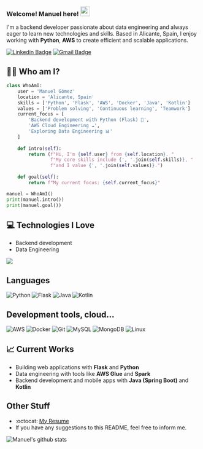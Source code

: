 
### Welcome! Manuel here! <img src="https://media.giphy.com/media/hvRJCLFzcasrR4ia7z/giphy.gif" width="25px">

I'm a backend developer passionate about data engineering and always eager to learn new technologies and skills. Based in Alicante, Spain, I enjoy working with **Python**, **AWS** to create efficient and scalable applications.

[![Linkedin Badge](https://img.shields.io/badge/-manuelgomcan-blue?style=flat-square&logo=Linkedin&logoColor=white&link=https://www.linkedin.com/in/manuelgomcan)](https://www.linkedin.com/in/manuelgomcan) [![Gmail Badge](https://img.shields.io/badge/-manuelgomezcandelas@gmail.com-c14438?style=flat-square&logo=Gmail&logoColor=white&link=mailto:manuelgomezcandelas@gmail.com)](mailto:manuelgomezcandelas@gmail.com)

## 👨‍💻 Who am I?
```python
class WhoAmI:
    user = 'Manuel Gómez'
    location = 'Alicante, Spain'
    skills = ['Python', 'Flask', 'AWS', 'Docker', 'Java', 'Kotlin']
    values = ['Problem solving', 'Continuous learning', 'Teamwork']
    current_focus = [
        'Backend development with Python (Flask) 🐍',
        'AWS Cloud Engineering ☁️',
        'Exploring Data Engineering 📊'
    ]
    
    def intro(self):
        return (f"Hi, I'm {self.user} from {self.location}. "
                f"My core skills include {', '.join(self.skills)}, "
                f"and I value {', '.join(self.values)}.")
    
    def goal(self):
        return f"My current focus: {self.current_focus}"

manuel = WhoAmI()
print(manuel.intro())
print(manuel.goal())

```


## :computer: Technologies I Love
* Backend development
* Data Engineering

<img src = "https://github-readme-stats.vercel.app/api/top-langs/?username=manuelgomcan&layout=compact">

## Languages
![Python](https://img.shields.io/badge/python-3670A0?style=for-the-badge&logo=python&logoColor=ffdd54)
![Flask](https://img.shields.io/badge/flask-%23000.svg?style=for-the-badge&logo=flask&logoColor=white)
![Java](https://img.shields.io/badge/java-%23ED8B00.svg?style=for-the-badge&logo=openjdk&logoColor=white)
![Kotlin](https://img.shields.io/badge/kotlin-%237F52FF.svg?style=for-the-badge&logo=kotlin&logoColor=white)

## Development tools, cloud...
![AWS](https://img.shields.io/badge/AWS-%23FF9900.svg?style=for-the-badge&logo=amazon-aws&logoColor=white)
![Docker](https://img.shields.io/badge/docker-%230db7ed.svg?style=for-the-badge&logo=docker&logoColor=white)
![Git](https://img.shields.io/badge/git-%23F05033.svg?style=for-the-badge&logo=git&logoColor=white)
![MySQL](https://img.shields.io/badge/mysql-4479A1.svg?style=for-the-badge&logo=mysql&logoColor=white)
![MongoDB](https://img.shields.io/badge/MongoDB-%234ea94b.svg?style=for-the-badge&logo=mongodb&logoColor=white)
![Linux](https://img.shields.io/badge/Linux-FCC624?style=for-the-badge&logo=linux&logoColor=black)



## 📈 Current Works
- Building web applications with **Flask** and **Python**
- Data engineering with tools like **AWS Glue** and **Spark**
- Backend development and mobile apps with **Java (Spring Boot)** and **Kotlin** 

 
## Other Stuff
  - :octocat: [My Resume](https://drive.google.com/file/d/1r12H21TzxERUdxrNbbqBRdv1hQOcU2ko/view?usp=sharing)
  - If you have any suggestions to this README, feel free to inform me.

![Manuel's github stats](https://github-readme-stats.vercel.app/api?username=manuelgomcan&show_icons=true&hide=[%22issues%22])
 
<!---
Credits: [MarikIshtar007](https://github.com/MarikIshtar007)

Last Edited on: 18/12/2020
manuelgomcan/manuelgomcan is a ✨ special ✨ repository because its `README.md` (this file) appears on your GitHub profile.
You can click the Preview link to take a look at your changes.
--->
